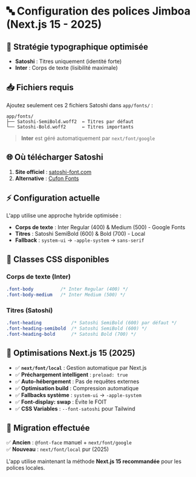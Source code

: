 # 🔤 Configuration des polices Jimboa (Next.js 15 - 2025)

## 🎯 Stratégie typographique optimisée

- **Satoshi** : Titres uniquement (identité forte)
- **Inter** : Corps de texte (lisibilité maximale)

## 📥 Fichiers requis

Ajoutez seulement ces 2 fichiers Satoshi dans `app/fonts/` :

```
app/fonts/
├── Satoshi-SemiBold.woff2  ← Titres par défaut
└── Satoshi-Bold.woff2      ← Titres importants
```

> **Inter** est géré automatiquement par `next/font/google`

## 🌐 Où télécharger Satoshi

1. **Site officiel** : [satoshi-font.com](https://www.fontshare.com/fonts/satoshi)
2. **Alternative** : [Cufon Fonts](https://www.cufonfonts.com/font/satoshi)

## ⚡ Configuration actuelle

L'app utilise une approche hybride optimisée :

- **Corps de texte** : Inter Regular (400) & Medium (500) - Google Fonts
- **Titres** : Satoshi SemiBold (600) & Bold (700) - Local
- **Fallback** : `system-ui` → `-apple-system` → `sans-serif`

## 🎯 Classes CSS disponibles

### Corps de texte (Inter)

```css
.font-body          /* Inter Regular (400) */
.font-body-medium   /* Inter Medium (500) */
```

### Titres (Satoshi)

```css
.font-heading           /* Satoshi SemiBold (600) par défaut */
.font-heading-semibold  /* Satoshi SemiBold (600) */
.font-heading-bold      /* Satoshi Bold (700) */
```

## 🚀 Optimisations Next.js 15 (2025)

- ✅ **`next/font/local`** : Gestion automatique par Next.js
- ✅ **Préchargement intelligent** : `preload: true`
- ✅ **Auto-hébergement** : Pas de requêtes externes
- ✅ **Optimisation build** : Compression automatique
- ✅ **Fallbacks système** : `system-ui` → `-apple-system`
- ✅ **Font-display: swap** : Évite le FOIT
- ✅ **CSS Variables** : `--font-satoshi` pour Tailwind

## 🔄 Migration effectuée

✅ **Ancien** : `@font-face` manuel + `next/font/google`  
✅ **Nouveau** : `next/font/local` pur (2025)

L'app utilise maintenant la méthode **Next.js 15 recommandée** pour les polices locales.
